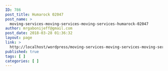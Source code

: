 ```yaml
---
ID: 786
post_title: Humarock 02047
post_name: >
  moving-services-moving-services-moving-services-humarock-02047
author: mrgabonijeff@gmail.com
post_date: 2018-03-28 01:36:32
layout: page
link: >
  http://localhost/wordpress/moving-services-moving-services-moving-services-humarock-02047/
published: true
tags: [ ]
categories: [ ]
---
```

